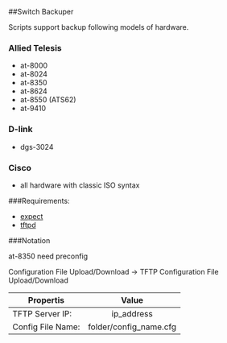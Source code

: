 ##Switch Backuper

Scripts support backup following models of hardware.

### Allied Telesis
* at-8000
* at-8024
* at-8350
* at-8624
* at-8550 (ATS62)
* at-9410

### D-link
* dgs-3024

### Cisco
* all hardware with classic ISO syntax

###Requirements:

* [expect](http://ru.wikipedia.org/wiki/Expect)
* [tftpd](http://ru.wikipedia.org/wiki/TFTP)

###Notation

at-8350 need preconfig

Configuration File Upload/Download -> TFTP Configuration File Upload/Download

Propertis           | Value
--------------------|:-------:
TFTP Server IP:     |ip_address
Config File Name:   |folder/config_name.cfg